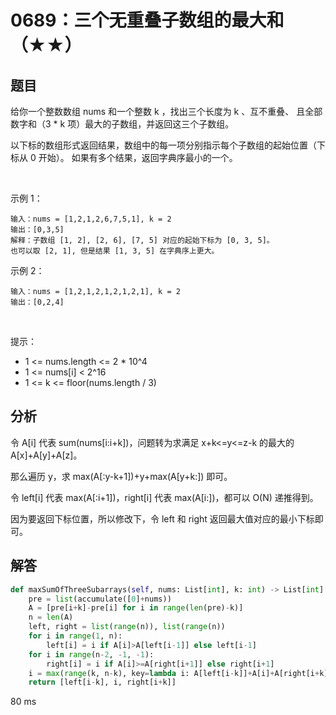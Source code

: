 # 0689：三个无重叠子数组的最大和（★★）


## 题目

给你一个整数数组 nums 和一个整数 k ，找出三个长度为 k 、互不重叠、
且全部数字和（3 * k 项）最大的子数组，并返回这三个子数组。

以下标的数组形式返回结果，数组中的每一项分别指示每个子数组的起始位置（下标从 0 开始）。
如果有多个结果，返回字典序最小的一个。

 

示例 1：

    输入：nums = [1,2,1,2,6,7,5,1], k = 2
    输出：[0,3,5]
    解释：子数组 [1, 2], [2, 6], [7, 5] 对应的起始下标为 [0, 3, 5]。
    也可以取 [2, 1], 但是结果 [1, 3, 5] 在字典序上更大。
示例 2：

    输入：nums = [1,2,1,2,1,2,1,2,1], k = 2
    输出：[0,2,4]
 

提示：
- 1 <= nums.length <= 2 * 10^4
- 1 <= nums[i] < 2^16
- 1 <= k <= floor(nums.length / 3)

 
## 分析

令 A[i] 代表 sum(nums[i:i+k])，问题转为求满足 x+k<=y<=z-k 的最大的 A[x]+A[y]+A[z]。

那么遍历 y，求 max(A[:y-k+1])+y+max(A[y+k:]) 即可。

令 left[i] 代表 max(A[:i+1])，right[i] 代表 max(A[i:])，都可以 O(N) 递推得到。

因为要返回下标位置，所以修改下，令 left 和 right 返回最大值对应的最小下标即可。

## 解答

```python
def maxSumOfThreeSubarrays(self, nums: List[int], k: int) -> List[int]:
    pre = list(accumulate([0]+nums))
    A = [pre[i+k]-pre[i] for i in range(len(pre)-k)]
    n = len(A)
    left, right = list(range(n)), list(range(n))
    for i in range(1, n):
        left[i] = i if A[i]>A[left[i-1]] else left[i-1]
    for i in range(n-2, -1, -1):
        right[i] = i if A[i]>=A[right[i+1]] else right[i+1]
    i = max(range(k, n-k), key=lambda i: A[left[i-k]]+A[i]+A[right[i+k]])
    return [left[i-k], i, right[i+k]]
```
80 ms

